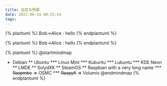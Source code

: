 ```yaml
---
title: 监控与预案
date: 2022-06-19 00:25:54
tags:
---
```

 
{% plantuml %}
    Bob->Alice : hello
{% endplantuml %}



{% plantuml %}
    Bob->Alice : hello
{% endplantuml %}

{% plantuml %}
@startmindmap
* Debian
** Ubuntu
*** Linux Mint
*** Kubuntu
*** Lubuntu
*** KDE Neon
** LMDE
** SolydXK
** SteamOS
** Raspbian with a very long name
*** <s>Raspmbc</s> => OSMC
*** <s>Raspyfi</s> => Volumio
@endmindmap
{% endplantuml %}
